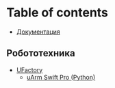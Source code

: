# Table of contents

* [Документация](README.md)

## Робототехника <a href="#robotics" id="robotics"></a>

* [UFactory](robotics/ufactory/README.md)
  * [uArm Swift Pro (Python)](robotics/ufactory/uarm-swift-pro-python.md)
